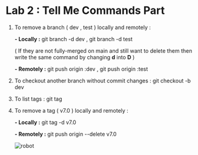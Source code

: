 # Lab 2 : Tell Me Commands Part

1. To remove a branch ( dev , test ) locally and remotely :

   **- Locally :**   git branch -d dev  , git branch -d test

   ( If they are not fully-merged on main and still want to delete them then write the same command by changing **d** into **D** )

   **- Remotely :**   git push origin :dev  ,  git push origin :test
   
   
3. To checkout another branch without commit changes :  git checkout -b dev 
   
4. To list tags :   git tag
   
5. To remove a tag ( v7.0 ) locally and remotely :

   **- Locally :**   git tag -d v7.0

   **- Remotely :**   git push origin --delete v7.0

     ![robot](https://github.com/user-attachments/assets/1234e45c-29dd-427b-83a8-f1f088b5bc4b)



